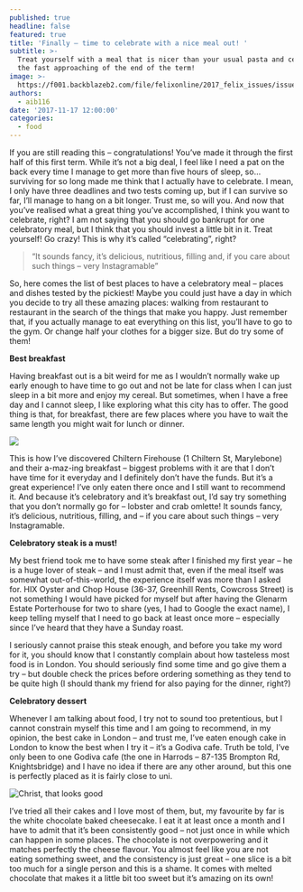 ```yaml
---
published: true
headline: false
featured: true
title: 'Finally – time to celebrate with a nice meal out! '
subtitle: >-
  Treat yourself with a meal that is nicer than your usual pasta and celebrate
  the fast approaching of the end of the term! 
image: >-
  https://f001.backblazeb2.com/file/felixonline/2017_felix_issues/issue_1676/1676_food_hix.jpg
authors:
  - aib116
date: '2017-11-17 12:00:00'
categories:
  - food
---
```

If you are still reading this – congratulations! You’ve made it through the first half of this first term. While it’s not a big deal, I feel like I need a pat on the back every time I manage to get more than five hours of sleep, so… surviving for so long made me think that I actually have to celebrate. I mean,  I only have three deadlines and two tests coming up, but if I can survive so far, I’ll manage to hang on a bit longer. Trust me, so will you.
And now that you’ve realised what a great thing you’ve accomplished, I think you want to celebrate, right? I am not saying that you should go bankrupt for one celebratory meal, but I think that you should invest a little bit in it. Treat yourself! Go crazy! This is why it’s called “celebrating”, right? 

> “It sounds fancy, it’s delicious, nutritious, filling and, if you care about such things – very Instagramable”

So, here comes the list of best places to have a celebratory meal – places and dishes tested by the pickiest! Maybe you could just have a day in which you decide to try all these amazing places: walking from restaurant to restaurant in the search of the things that make you happy. Just remember that, if you actually manage to eat everything on this list, you’ll have to go to the gym. Or change half your clothes for a bigger size. But do try some of them!
 
**Best breakfast**

Having breakfast out is a bit weird for me as I wouldn’t normally wake up early enough to have time to go out and not be late for class when I can just sleep in a bit more and enjoy my cereal. But sometimes, when I have a free day and I cannot sleep, I like exploring what this city has to offer. The good thing is that, for breakfast, there are few places where you have to wait the same length you might wait for lunch or dinner.

![](https://f001.backblazeb2.com/file/felixonline/2017_felix_issues/issue_1676/1676_food_omelette.jpg)

This is how I’ve discovered Chiltern Firehouse (1 Chiltern St, Marylebone) and their a-maz-ing breakfast – biggest problems with it are that I don’t have time for it everyday and I definitely don’t have the funds. But it’s a great experience! I’ve only eaten there once and I still want to recommend it. And because it’s celebratory and it’s breakfast out, I’d say try something that you don’t normally go for – lobster and crab omlette! It sounds fancy, it’s delicious, nutritious, filling, and – if you care about such things – very Instagramable. 

**Celebratory steak is a must!** 

My best friend took me to have some steak after I finished my first year – he is a huge lover of steak – and I must admit that, even if the meal itself was somewhat out-of-this-world, the experience itself was more than I asked for. HIX Oyster and Chop House (36-37, Greenhill Rents, Cowcross Street) is not something I would have picked for myself but after having the Glenarm Estate Porterhouse for two to share (yes, I had to Google the exact name), I keep telling myself that I need to go back at least once more – especially since I’ve heard that they have a Sunday  roast. 

I seriously cannot praise this steak enough, and before you take my word for it, you should know that I constantly complain about how tasteless most food is in London. You should seriously find some time and go give them a try – but double check the prices before ordering something as they tend to be quite high (I should thank my friend for also paying for the dinner, right?)

**Celebratory dessert**

Whenever I am talking about food, I try not to sound too pretentious, but I cannot constrain myself this time and I am going to recommend, in my opinion, the best cake in London – and trust me, I’ve eaten enough cake in London to know the best when I try it – it’s a Godiva cafe. Truth be told, I’ve only been to one Godiva cafe (the one in Harrods – 87-135 Brompton Rd, Knightsbridge) and I have no idea if there are any other around, but this one is perfectly placed as it is fairly close to uni. 

![Christ, that looks good](https://f001.backblazeb2.com/file/felixonline/2017_felix_issues/issue_1676/1676_food_cheesecake.jpg)

I’ve tried all their cakes and I love most of them, but, my favourite by far is the white chocolate baked cheesecake. I eat it at least once a month and I have to admit that it’s been consistently good – not just once in while which can happen in some places. The chocolate is not overpowering and it matches perfectly the cheese flavour. You almost feel like you are not eating something sweet, and the consistency is just great – one slice is a bit too much for a single person and this is a shame. It comes with melted chocolate that makes it a little bit too sweet but it’s amazing on its own! 
